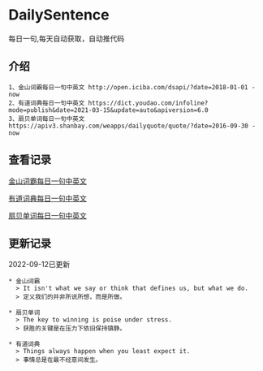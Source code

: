 # DailySentence

每日一句,每天自动获取，自动推代码

## 介绍

```
1、金山词霸每日一句中英文 http://open.iciba.com/dsapi/?date=2018-01-01 - now
2、有道词典每日一句中英文 https://dict.youdao.com/infoline?mode=publish&date=2021-03-15&update=auto&apiversion=6.0
3、扇贝单词每日一句中英文 https://apiv3.shanbay.com/weapps/dailyquote/quote/?date=2016-09-30 - now
```

## 查看记录

[金山词霸每日一句中英文](./data/iciba/)

[有道词典每日一句中英文](./data/youdao/)

[扇贝单词每日一句中英文](./data/shanbay/)

## 更新记录
2022-09-12已更新 
```
* 金山词霸
  > It isn't what we say or think that defines us, but what we do.
  > 定义我们的并非所说所想，而是所做。

* 扇贝单词
  > The key to winning is poise under stress.
  > 获胜的关键是在压力下依旧保持镇静。

* 有道词典
  > Things always happen when you least expect it.
  > 事情总是在最不经意间发生。

```
